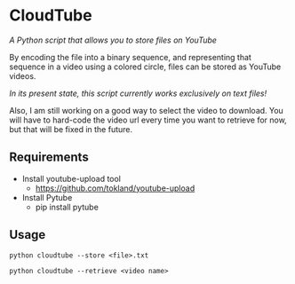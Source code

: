 # CloudTube

*A Python script that allows you to store files on YouTube*

By encoding the file into a binary sequence, and representing that sequence in a video using a colored circle,
files can be stored as YouTube videos.

*In its present state, this script currently works exclusively on text files!*

Also, I am still working on a good way to select the video to download. You will have to hard-code the video
url every time you want to retrieve for now, but that will be fixed in the future.

## Requirements

* Install youtube-upload tool
	* https://github.com/tokland/youtube-upload
* Install Pytube
	* pip install pytube

## Usage

`python cloudtube --store <file>.txt`

`python cloudtube --retrieve <video name>`

